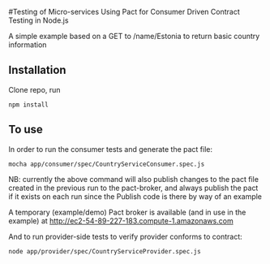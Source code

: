 #Testing of Micro-services Using Pact for Consumer Driven Contract Testing in Node.js

A simple example based on a GET to /name/Estonia to return basic country information

## Installation
Clone repo, run

```
npm install
```

## To use
In order to run the consumer tests and generate the pact file:

```
mocha app/consumer/spec/CountryServiceConsumer.spec.js
```

NB: currently the above command will also publish changes to the pact file created in the previous run to the 
pact-broker, and always publish the pact if it exists on each run since the Publish code is there by way of an example

A temporary (example/demo) Pact broker is available (and in use in the example) at http://ec2-54-89-227-183.compute-1.amazonaws.com

And to run provider-side tests to verify provider conforms to contract:

```
node app/provider/spec/CountryServiceProvider.spec.js
```